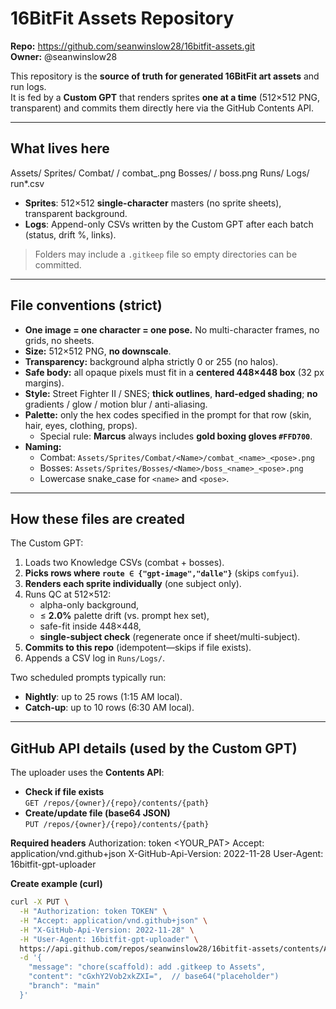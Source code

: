 # 16BitFit Assets Repository

**Repo:** https://github.com/seanwinslow28/16bitfit-assets.git  
**Owner:** @seanwinslow28

This repository is the **source of truth for generated 16BitFit art assets** and run logs.  
It is fed by a **Custom GPT** that renders sprites **one at a time** (512×512 PNG, transparent) and commits them directly here via the GitHub Contents API.

---

## What lives here

Assets/
Sprites/
Combat/
<FighterName>/
combat_<fighter><pose>.png
Bosses/
<BossName>/
boss<boss><pose>.png
Runs/
Logs/
run*.csv


- **Sprites**: 512×512 **single-character** masters (no sprite sheets), transparent background.
- **Logs**: Append-only CSVs written by the Custom GPT after each batch (status, drift %, links).

> Folders may include a `.gitkeep` file so empty directories can be committed.

---

## File conventions (strict)

- **One image = one character = one pose.** No multi-character frames, no grids, no sheets.
- **Size:** 512×512 PNG, **no downscale**.
- **Transparency:** background alpha strictly 0 or 255 (no halos).
- **Safe body:** all opaque pixels must fit in a **centered 448×448 box** (32 px margins).
- **Style:** Street Fighter II / SNES; **thick outlines**, **hard-edged shading**; **no** gradients / glow / motion blur / anti-aliasing.
- **Palette:** only the hex codes specified in the prompt for that row (skin, hair, eyes, clothing, props).  
  - Special rule: **Marcus** always includes **gold boxing gloves `#FFD700`**.
- **Naming:**
  - Combat: `Assets/Sprites/Combat/<Name>/combat_<name>_<pose>.png`
  - Bosses: `Assets/Sprites/Bosses/<Name>/boss_<name>_<pose>.png`
  - Lowercase snake_case for `<name>` and `<pose>`.

---

## How these files are created

The Custom GPT:
1. Loads two Knowledge CSVs (combat + bosses).
2. **Picks rows where `route ∈ {"gpt-image","dalle"}`** (skips `comfyui`).
3. **Renders each sprite individually** (one subject only).
4. Runs QC at 512×512:
   - alpha-only background,
   - ≤ **2.0%** palette drift (vs. prompt hex set),
   - safe-fit inside 448×448,
   - **single-subject check** (regenerate once if sheet/multi-subject).
5. **Commits to this repo** (idempotent—skips if file exists).
6. Appends a CSV log in `Runs/Logs/`.

Two scheduled prompts typically run:
- **Nightly**: up to 25 rows (1:15 AM local).
- **Catch-up**: up to 10 rows (6:30 AM local).

---

## GitHub API details (used by the Custom GPT)

The uploader uses the **Contents API**:

- **Check if file exists**  
  `GET /repos/{owner}/{repo}/contents/{path}`
- **Create/update file (base64 JSON)**  
  `PUT /repos/{owner}/{repo}/contents/{path}`

**Required headers**
Authorization: token <YOUR_PAT>
Accept: application/vnd.github+json
X-GitHub-Api-Version: 2022-11-28
User-Agent: 16bitfit-gpt-uploader


**Create example (curl)**
```bash
curl -X PUT \
  -H "Authorization: token TOKEN" \
  -H "Accept: application/vnd.github+json" \
  -H "X-GitHub-Api-Version: 2022-11-28" \
  -H "User-Agent: 16bitfit-gpt-uploader" \
  https://api.github.com/repos/seanwinslow28/16bitfit-assets/contents/Assets/.gitkeep \
  -d '{
    "message": "chore(scaffold): add .gitkeep to Assets",
    "content": "cGxhY2Vob2xkZXI=",  // base64("placeholder")
    "branch": "main"
  }'


